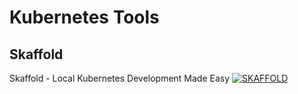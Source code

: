 # Kubernetes Tools

## Skaffold

Skaffold - Local Kubernetes Development Made Easy
[![SKAFFOLD](https://img.youtube.com/vi/tTNrzEjROCo/0.jpg)](https://www.youtube.com/watch?v=tTNrzEjROCo)



